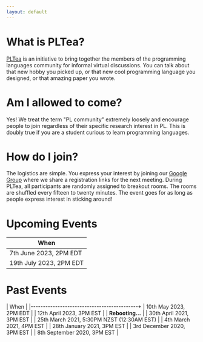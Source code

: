 ```yaml
---
layout: default
---
```


# What is PLTea?

[PLTea](https://pltea.github.io/) is an initiative to bring together the members of the programming languages community for informal virtual discussions.
You can talk about that new hobby you picked up, or that new cool programming language you designed, or that amazing paper you wrote.

# Am I allowed to come?

Yes! We treat the term "PL community" extremely loosely and encourage people to join regardless of their specific research interest in PL.
This is doubly true if you are a student curious to learn programming languages.

# How do I join?

The logistics are simple. You express your interest by joining our [Google Group][group] where we share a registration links for the next meeting.
During PLTea, all participants are randomly assigned to breakout rooms. The rooms are shuffled every fifteen to twenty minutes.
The event goes for as long as people express interest in sticking around!

# Upcoming Events

| When                                       |
|--------------------------------------------|
| 7th June 2023, 2PM EDT                     |
| 19th July 2023, 2PM EDT                     |

# Past Events 

| When                                       | 
|--------------------------------------------+
| 10th May 2023, 2PM EDT                     |
| 12th April 2023, 3PM EST                   |
| **Rebooting...**                           |
| 30th April 2021, 3PM EST                   |
| 25th March 2021, 5:30PM NZST (12:30AM EST) |
| 4th March 2021, 4PM EST                    |
| 28th January 2021, 3PM EST                 |
| 3rd December 2020, 3PM EST                 |
| 8th September 2020, 3PM EST                |

[group]: https://groups.google.com/g/pltea
